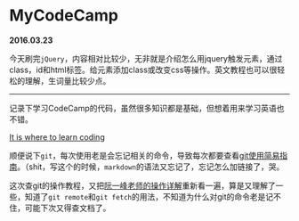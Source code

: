 # MyCodeCamp

**2016.03.23**

今天刷完`jQuery`，内容相对比较少，无非就是介绍怎么用jquery触发元素，通过class，id和html标签。给元素添加class或改变css等操作。英文教程也可以很轻松的理解，生词量比较少点。

---

记录下学习CodeCamp的代码，虽然很多知识都是基础，但想着用来学习英语也不错。

[It is where to learn coding](http://www.freecodecamp.com/)

顺便说下`git`，每次使用老是会忘记相关的命令，导致每次都要查看[git使用简易指南](http://www.bootcss.com/p/git-guide/)。（shit，写这个的时候，`markdown`的语法又忘记了，忘记怎么加链接了，哭。

这次查git的操作教程，又把[阮一峰老师的操作详解](http://www.ruanyifeng.com/blog/2014/06/git_remote.html)重新看一遍，算是又理解了一些，知道了`git remote`和`git fetch`的用法，不知道为什么对git的命令老是记不住，可能下次又得查文档了。